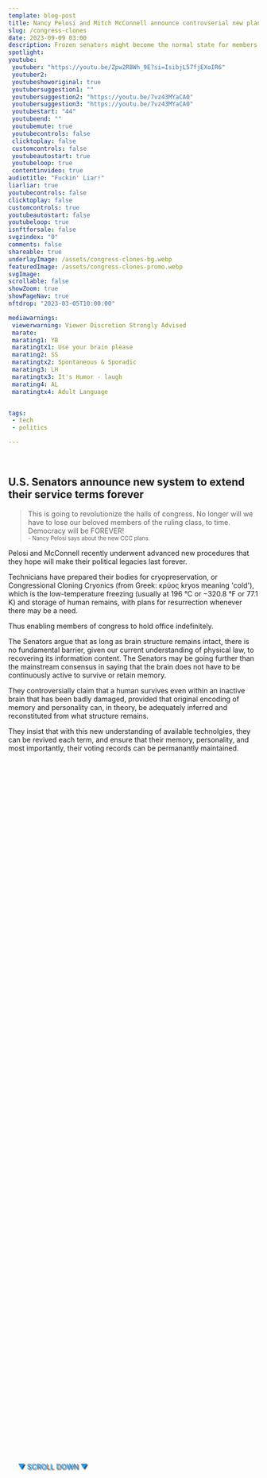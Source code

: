 ```yaml
---
template: blog-post
title: Nancy Pelosi and Mitch McConnell announce controvserial new plans for using Congressional Cloning Cryonics (CCC)
slug: /congress-clones
date: 2023-09-09 03:00
description: Frozen senators might become the normal state for members of congress
spotlight:
youtube:
 youtuber: "https://youtu.be/Zpw2R8Wh_9E?si=IsibjL57fjEXoIR6"
 youtuber2: 
 youtubeshoworiginal: true
 youtubersuggestion1: ""
 youtubersuggestion2: "https://youtu.be/7vz43MYaCA0"
 youtubersuggestion3: "https://youtu.be/7vz43MYaCA0"
 youtubestart: "44"
 youtubeend: ""
 youtubemute: true
 youtubecontrols: false
 clicktoplay: false
 customcontrols: false
 youtubeautostart: true
 youtubeloop: true
 contentinvideo: true
audiotitle: "Fuckin' Liar!"
liarliar: true
youtubecontrols: false
clicktoplay: false
customcontrols: true
youtubeautostart: false
youtubeloop: true
isnftforsale: false
svgzindex: "0"
comments: false
shareable: true
underlayImage: /assets/congress-clones-bg.webp
featuredImage: /assets/congress-clones-promo.webp
svgImage: 
scrollable: false
showZoom: true
showPageNav: true
nftdrop: "2023-03-05T10:00:00"

mediawarnings:
 viewerwarning: Viewer Discretion Strongly Advised
 marate: 
 marating1: YB
 maratingtx1: Use your brain please
 marating2: SS
 maratingtx2: Spontaneous & Sporadic
 marating3: LH
 maratingtx3: It's Humor - laugh
 marating4: AL
 maratingtx4: Adult Language


tags: 
 - tech
 - politics

---
```


<div style="position:absolute; top:75vh; text-shadow:2px 2px 2px #333; color:#1D9BF0 !important; padding-left:2vw; animation:fadeout 4s forwards; animation-delay:4s;">
▼ SCROLL DOWN ▼
</div>

<div class="contentinside" style="">
<!-- <img class="" src="/assets/matt-floating-head.webp" width="100%" style=" z-index:-1; opacity:0;
animation: kariFilter1 6s ease-in-out;
animation-delay: 4s;
animation-iteration-count:infinite;
" /> -->


<!-- <div class="bubble bubble-bottom-left" style="position:absolute; width:; top:30%; left:20vw; display:flex; justify-content:center;backdrop-filter: blur(6px);
animation: bubbleBop 9s ease-in;
animation-delay: 6s;
animation-direction: forwards;
animation-iteration-count:1;
opacity:0;
"><span style="font-size:120%; font-weight:bold;"><span style="font-size:160%; font-weight:bold;"></span></div>


<div class="bubble bubble-bottom-right" style="position:absolute; width:50vw; top:50%; right:20vw; display:block; justify-content:center; font-size:110%;backdrop-filter: blur(6px);
animation: bubbleBop1 10s ease-in;
animation-delay:8s;
animation-direction: forwards;
animation-iteration-count:1;
opacity:0;
"><span style="font-weight:bold;"></span></div> -->


</div>

<style>

@keyframes kariFilter1{
	0% { 
		opacity:0; }

	25% {
		/* -webkit-backdrop-filter: blur(15px); 
		backdrop-filter: blur(15px);  */
		opacity:.3;
	}
	50% {
		transform:translateY(1%);
		/* -webkit-backdrop-filter: blur(6px); 
		backdrop-filter: blur(6px);  */
		opacity:.8;
	}
	75% {
		transform:translateY(-1%);
		/* -webkit-backdrop-filter: blur(12px); 
		backdrop-filter: blur(12px);  */
		opacity:.7;
	}
	100% { 
		transform:translateY(1%);
		/* -webkit-backdrop-filter: blur(8px); 
		backdrop-filter: blur(8px);  */
		opacity:.2;
	}
  }


</style>




<div class="contentbody" style="text-align:left !important; margin-top:0;">


<br />


## U.S. Senators announce new system to extend their service terms forever


<blockquote>
This is going to revolutionize the halls of congress. No longer will we have to lose our beloved members of the ruling class, to time. Democracy will be FOREVER!
<br /><span style="font-size:80%;">- Nancy Pelosi says about the new CCC plans.</span>
 </blockquote>


Pelosi and McConnell recently underwent advanced new procedures that they hope will make their political legacies last forever.

Technicians have prepared their bodies for cryopreservation, or Congressional Cloning Cryonics (from Greek: κρύος kryos meaning 'cold'), which is the low-temperature freezing (usually at 196 °C or −320.8 °F or 77.1 K) and storage of human remains, with plans for resurrection whenever there may be a need. 

Thus enabling members of congress to hold  office indefinitely.

The Senators argue that as long as brain structure remains intact, there is no fundamental barrier, given our current understanding of physical law, to recovering its information content. The Senators may be going further than the mainstream consensus in saying that the brain does not have to be continuously active to survive or retain memory.

They controversially claim that a human survives even within an inactive brain that has been badly damaged, provided that original encoding of memory and personality can, in theory, be adequately inferred and reconstituted from what structure remains.

They insist that with this new understanding of available technolgies, they can be revived each term, and ensure that their memory, personality, and most importantly, their voting records can be permanantly maintained.























</div>